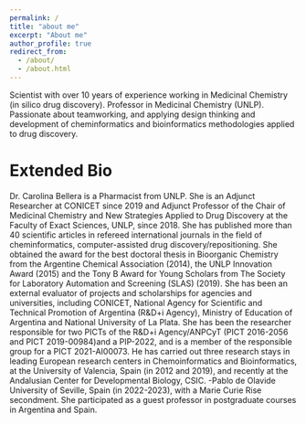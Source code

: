 ```yaml
---
permalink: /
title: "about me"
excerpt: "About me"
author_profile: true
redirect_from: 
  - /about/
  - /about.html
---
```


Scientist with over 10 years of experience working in Medicinal Chemistry (in silico drug discovery). Professor in Medicinal Chemistry (UNLP). Passionate about teamworking, and applying design thinking and development of cheminformatics and bioinformatics methodologies applied to drug discovery.

Extended Bio
======
Dr. Carolina Bellera is a Pharmacist from UNLP. She is an Adjunct Researcher at CONICET since 2019 and Adjunct Professor of the Chair of Medicinal Chemistry and New Strategies Applied to Drug Discovery at the Faculty of Exact Sciences, UNLP, since 2018. She has published more than 40 scientific articles in refereed international journals in the field of cheminformatics, computer-assisted drug discovery/repositioning. She obtained the award for the best doctoral thesis in Bioorganic Chemistry from the Argentine Chemical Association (2014), the UNLP Innovation Award (2015) and the Tony B Award for Young Scholars from The Society for Laboratory Automation and Screening (SLAS) (2019). She has been an external evaluator of projects and scholarships for agencies and universities, including CONICET, National Agency for Scientific and Technical Promotion of Argentina (R&D+i Agency), Ministry of Education of Argentina and National University of La Plata. She has been the researcher responsible for two PICTs of the R&D+i Agency/ANPCyT (PICT 2016-2056 and PICT 2019-00984)and a PIP-2022, and is a member of the responsible group for a PICT 2021-AI00073. He has carried out three research stays in leading European research centers in Chemoinformatics and Bioinformatics, at the University of Valencia, Spain (in 2012 and 2019), and recently at the Andalusian Center for Developmental Biology, CSIC. -Pablo de Olavide University of Seville, Spain (in 2022-2023), with a Marie Curie Rise secondment. She participated as a guest professor in postgraduate courses in Argentina and Spain.


